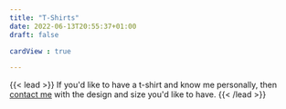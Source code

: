 ```yaml
---
title: "T-Shirts"
date: 2022-06-13T20:55:37+01:00
draft: false

cardView : true

---
```


{{< lead >}}
If you'd like to have a t-shirt and know me personally, then [contact me](mailto:contact@gecco.xyz) with the design and size you'd like to have.
{{< /lead >}}
